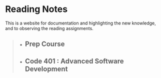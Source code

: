 # Reading Notes

This is a website for documentation and highlighting the new knowledge, and to observing the reading assignments.

> - ## Prep Course
> - ## Code 401 : Advanced Software Development

